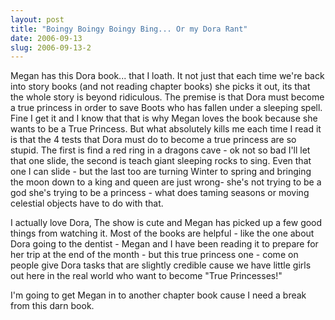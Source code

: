 ```yaml
---
layout: post
title: "Boingy Boingy Boingy Bing... Or my Dora Rant"
date: 2006-09-13
slug: 2006-09-13-2
---
```


Megan has this Dora book... that I loath.  It not just that each time we&apos;re back into story books (and not reading chapter books) she picks it out, its that the whole story is beyond ridiculous.  The premise is that Dora must become a true princess in order to save Boots who has fallen under a sleeping spell.  Fine I get it and I know that that is why Megan loves the book because she wants to be a True Princess.  But what absolutely kills me each time I read it is that the 4 tests that Dora must do to become a true princess are so stupid.  The first is find a red ring in a dragons cave - ok not so bad I&apos;ll let that one slide, the second is teach giant sleeping rocks to sing.  Even that one I can slide - but the last too are turning Winter to spring and bringing the moon down to a king and queen are just wrong- she&apos;s not trying to be a god she&apos;s trying to be a princess - what does taming seasons or moving celestial objects have to do with that.  

I actually love Dora, The show is cute and Megan has picked up a few good things from watching it.  Most of the books are helpful - like the one about Dora going to the dentist - Megan and I have been reading it to prepare for her trip at the end of the month - but this true princess one - come on people give Dora tasks that are slightly credible cause we have little girls out here in the real world who want to become &quot;True Princesses!&quot;

I&apos;m going to get Megan in to another chapter book cause I need a break from this darn book.

